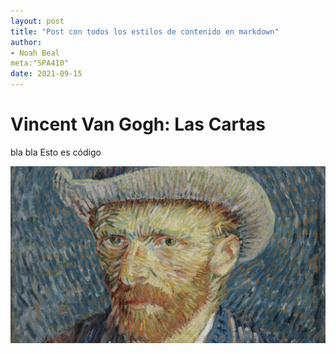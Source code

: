```yaml
---
layout: post
title: "Post con todos los estilos de contenido en markdown"
author: 
- Noah Beal
meta:"SPA410"
date: 2021-09-15
---
```

# Vincent Van Gogh: Las Cartas



bla bla
Esto es código

![foto](/assets/images/001.jpg)
